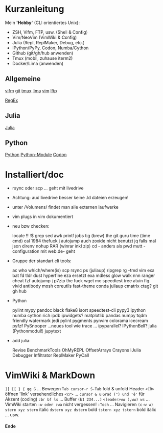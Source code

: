 #    Kurzanleitung

Mein **'Hobby'** (CLI orientiertes Unix):

* ZSH, Vifm, FTP, usw. (Shell & Config) 
* Vim/NeoVim (VimWiki & Config)
* Julia (Repl, ReplMaker, Debug, etc.) 
* IPython/PyPy, Codon, Numba/Cython
* Github (git/gh/hub anwenden)
* Tmux (mobil, zuhause iterm2) 
* Docker/Lima (anwenden) 


##   Allgemeine

[vifm](vifm-spicker.md)
[git](git-spicker.md)
[tmux](tmux.md)
[lima](lima.md)
[vim](vim.md)
[lftp](ftp.md)

[RegEx](regex.md)

##   Julia

[Julia](julia.md)

##   Python

[Python](python.md)
[Python-Module](python-module.md)
[Codon](codon.md)

#    Installiert/doc

- rsync oder scp ... geht mit livedrive

- Achtung: aud livedrive besser keine .ld dateien erzeugen!

- unter /Volumens/ findet man alle externen laufwerke

- vim plugs in vim dokumentiert

- neu bzw checken:

    locate
    !! !$
    grep 
    sed 
    awk
    printf
    jobs
    tig (brew) the git guru
    time (time cmd)
    cal 1984
    thefuck
    j autojump auch zoxide nicht benutzt
    jq falls mal json
    direnv
    nohup
    RAR (winrar inkl zip)
    cd - anders als pwd
    mutt -configuration mit web.de- geht

- Gruppe der standart cli tools:

    ac
    who
    which/where(is)
    scp
    rsync
    ps (juliaup)
    ripgrep rg -tmd vim
    exa
    bat
    fd
    tldr
    dust
    hyperfine
    eza ersetzt exa
    mdless
    glow 
    walk nnn ranger 
    cheat
    fzf
    autojump j
    p7zip
    the fuck
    wget
    mc
    speedtest
    tree
    atuin
    fig
    vivid
    antibody
    mosh
    coreutils
    fast-theme
    conda
    juliaup
    cmatrix
    ctag?
    git 
    gh 
    hub

- Python

    pylint
    mypy
    pandoc
    black
    flake8
    isort
    speedtest-cli
    pypy3
    ipython
    numba
    cython
    rich
    ipdb
    ipwidgets?
    matplotlib
    pandas
    numpy
    tqdm
    friendly
    watermark
    jedi
    pylint
    pygments
    pynvim
    colorama
    icecream
    pyfzf
    PySnooper ...neues tool wie trace ...
    ipyparallel?
    IPythonBell?
    julia (Pythonmodul!)
    jupytext

- add julia

    Revise 
    BenchmarkTools 
    OhMyREPL 
    OffsetArrays 
    Crayons 
    IJulia 
    Debugger
    Infiltrator 
    ReplMaker 
    PyCall

#    VimWiki & MarkDown 

`]] [[ } { gg G` ... Bewegen
`Tab cursor-r S-Tab` fold & unfold Header
`<CR>` öffnen 'link'
versehendliches `<cr>` ... `cursor & u`
`Grad (°) und 'é'` für Akzent (coding)
`:br bf ls` ... Buffer `(b1 234...)`
`<leader>ww (,ww) ws` ... VimWiki starten
`:w oder :wa` nicht vergessen!
`:Toch` ... Navigieren `(c-w w)`
`stern xyz stern` italic
`dstern xyz dstern` bold
`tstern xyz tstern` bold italic ... usw.


#### Ende ####

